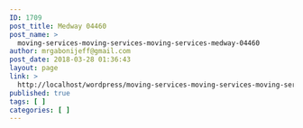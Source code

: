 ```yaml
---
ID: 1709
post_title: Medway 04460
post_name: >
  moving-services-moving-services-moving-services-medway-04460
author: mrgabonijeff@gmail.com
post_date: 2018-03-28 01:36:43
layout: page
link: >
  http://localhost/wordpress/moving-services-moving-services-moving-services-medway-04460/
published: true
tags: [ ]
categories: [ ]
---
```

